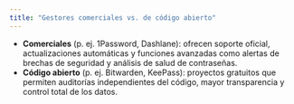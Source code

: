 ```yaml
---
title: "Gestores comerciales vs. de código abierto"
---
```

- **Comerciales** (p. ej. 1Password, Dashlane): ofrecen soporte oficial, actualizaciones automáticas y funciones avanzadas como alertas de brechas de seguridad y análisis de salud de contraseñas.
- **Código abierto** (p. ej. Bitwarden, KeePass): proyectos gratuitos que permiten auditorías independientes del código, mayor transparencia y control total de los datos.